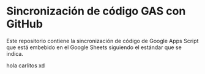 
<h1>Sincronización de código GAS con GitHub</h1>

 Este repositorio contiene la sincronización de código de Google Apps Script que está embebido en el Google Sheets siguiendo el estándar que se indica.

hola carlitos xd
